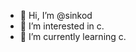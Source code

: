 - 👋 Hi, I’m @sinkod
- 👀 I’m interested in c.
- 🌱 I’m currently learning c.


<!---
- 💞️ I’m looking to collaborate on ...
- 📫 How to reach me ...
sinkod/sinkod is a ✨ special ✨ repository because its `README.md` (this file) appears on your GitHub profile.
You can click the Preview link to take a look at your changes.
--->
